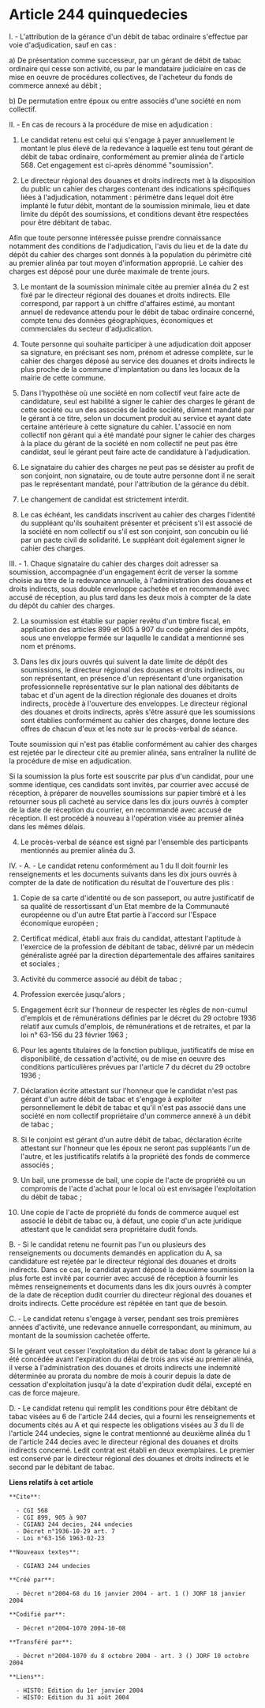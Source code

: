 # Article 244 quinquedecies

I. - L'attribution de la gérance d'un débit de tabac ordinaire s'effectue par voie d'adjudication, sauf en cas :

a) De présentation comme successeur, par un gérant de débit de tabac ordinaire qui cesse son activité, ou par le mandataire
judiciaire en cas de mise en oeuvre de procédures collectives, de l'acheteur du fonds de commerce annexé au débit ;

b) De permutation entre époux ou entre associés d'une société en nom collectif.

II. - En cas de recours à la procédure de mise en adjudication :

1. Le candidat retenu est celui qui s'engage à payer annuellement le montant le plus élevé de la redevance à laquelle est
tenu tout gérant de débit de tabac ordinaire, conformément au premier alinéa de l'article 568. Cet engagement est ci-après
dénommé "soumission".

2. Le directeur régional des douanes et droits indirects met à la disposition du public un cahier des charges contenant des
indications spécifiques liées à l'adjudication, notamment : périmètre dans lequel doit être implanté le futur débit, montant
de la soumission minimale, lieu et date limite du dépôt des soumissions, et conditions devant être respectées pour être
débitant de tabac.

Afin que toute personne intéressée puisse prendre connaissance notamment des conditions de l'adjudication, l'avis du lieu et
de la date du dépôt du cahier des charges sont donnés à la population du périmètre cité au premier alinéa par tout moyen
d'information approprié. Le cahier des charges est déposé pour une durée maximale de trente jours.

3. Le montant de la soumission minimale citée au premier alinéa du 2 est fixé par le directeur régional des douanes et droits
indirects. Elle correspond, par rapport à un chiffre d'affaires estimé, au montant annuel de redevance attendu pour le débit
de tabac ordinaire concerné, compte tenu des données géographiques, économiques et commerciales du secteur d'adjudication.

4. Toute personne qui souhaite participer à une adjudication doit apposer sa signature, en précisant ses nom, prénom et
adresse complète, sur le cahier des charges déposé au service des douanes et droits indirects le plus proche de la commune
d'implantation ou dans les locaux de la mairie de cette commune.

5. Dans l'hypothèse où une société en nom collectif veut faire acte de candidature, seul est habilité à signer le cahier des
charges le gérant de cette société ou un des associés de ladite société, dûment mandaté par le gérant à ce titre, selon un
document produit au service et ayant date certaine antérieure à cette signature du cahier. L'associé en nom collectif non
gérant qui a été mandaté pour signer le cahier des charges à la place du gérant de la société en nom collectif ne peut pas
être candidat, seul le gérant peut faire acte de candidature à l'adjudication.

6. Le signataire du cahier des charges ne peut pas se désister au profit de son conjoint, non signataire, ou de toute autre
personne dont il ne serait pas le représentant mandaté, pour l'attribution de la gérance du débit.

7. Le changement de candidat est strictement interdit.

8. Le cas échéant, les candidats inscrivent au cahier des charges l'identité du suppléant qu'ils souhaitent présenter et
précisent s'il est associé de la société en nom collectif ou s'il est son conjoint, son concubin ou lié par un pacte civil de
solidarité. Le suppléant doit également signer le cahier des charges.

III. - 1. Chaque signataire du cahier des charges doit adresser sa soumission, accompagnée d'un engagement écrit de verser la
somme choisie au titre de la redevance annuelle, à l'administration des douanes et droits indirects, sous double enveloppe
cachetée et en recommandé avec accusé de réception, au plus tard dans les deux mois à compter de la date du dépôt du cahier
des charges.

2. La soumission est établie sur papier revêtu d'un timbre fiscal, en application des articles 899 et 905 à 907 du code
général des impôts, sous une enveloppe fermée sur laquelle le candidat a mentionné ses nom et prénoms.

3. Dans les dix jours ouvrés qui suivent la date limite de dépôt des soumissions, le directeur régional des douanes et droits
indirects, ou son représentant, en présence d'un représentant d'une organisation professionnelle représentative sur le plan
national des débitants de tabac et d'un agent de la direction régionale des douanes et droits indirects, procède à
l'ouverture des enveloppes. Le directeur régional des douanes et droits indirects, après s'être assuré que les soumissions
sont établies conformément au cahier des charges, donne lecture des offres de chacun d'eux et les note sur le procès-verbal
de séance.

Toute soumission qui n'est pas établie conformément au cahier des charges est rejetée par le directeur cité au premier
alinéa, sans entraîner la nullité de la procédure de mise en adjudication.

Si la soumission la plus forte est souscrite par plus d'un candidat, pour une somme identique, ces candidats sont invités,
par courrier avec accusé de réception, à préparer de nouvelles soumissions sur papier timbré et à les retourner sous pli
cacheté au service dans les dix jours ouvrés à compter de la date de réception du courrier, en recommandé avec accusé de
réception. Il est procédé à nouveau à l'opération visée au premier alinéa dans les mêmes délais.

4. Le procès-verbal de séance est signé par l'ensemble des participants mentionnés au premier alinéa du 3.

IV. - A. - Le candidat retenu conformément au 1 du II doit fournir les renseignements et les documents suivants dans les dix
jours ouvrés à compter de la date de notification du résultat de l'ouverture des plis :

1. Copie de sa carte d'identité ou de son passeport, ou autre justificatif de sa qualité de ressortissant d'un Etat membre de
la Communauté européenne ou d'un autre Etat partie à l'accord sur l'Espace économique européen ;

2. Certificat médical, établi aux frais du candidat, attestant l'aptitude à l'exercice de la profession de débitant de tabac,
délivré par un médecin généraliste agréé par la direction départementale des affaires sanitaires et sociales ;

3. Activité du commerce associé au débit de tabac ;

4. Profession exercée jusqu'alors ;

5. Engagement écrit sur l'honneur de respecter les règles de non-cumul d'emplois et de rémunérations définies par le décret
du 29 octobre 1936 relatif aux cumuls d'emplois, de rémunérations et de retraites, et par la loi n° 63-156 du 23 février
1963 ;

6. Pour les agents titulaires de la fonction publique, justificatifs de mise en disponibilité, de cessation d'activité, ou de
mise en oeuvre des conditions particulières prévues par l'article 7 du décret du 29 octobre 1936 ;

7. Déclaration écrite attestant sur l'honneur que le candidat n'est pas gérant d'un autre débit de tabac et s'engage à
exploiter personnellement le débit de tabac et qu'il n'est pas associé dans une société en nom collectif propriétaire d'un
commerce annexé à un débit de tabac ;

8. Si le conjoint est gérant d'un autre débit de tabac, déclaration écrite attestant sur l'honneur que les époux ne seront
pas suppléants l'un de l'autre, et les justificatifs relatifs à la propriété des fonds de commerce associés ;

9. Un bail, une promesse de bail, une copie de l'acte de propriété ou un compromis de l'acte d'achat pour le local où est
envisagée l'exploitation du débit de tabac ;

10. Une copie de l'acte de propriété du fonds de commerce auquel est associé le débit de tabac ou, à défaut, une copie d'un
acte juridique attestant que le candidat sera propriétaire dudit fonds.

B. - Si le candidat retenu ne fournit pas l'un ou plusieurs des renseignements ou documents demandés en application du A, sa
candidature est rejetée par le directeur régional des douanes et droits indirects. Dans ce cas, le candidat ayant déposé la
deuxième soumission la plus forte est invité par courrier avec accusé de réception à fournir les mêmes renseignements et
documents dans les dix jours ouvrés à compter de la date de réception dudit courrier du directeur régional des douanes et
droits indirects. Cette procédure est répétée en tant que de besoin.

C. - Le candidat retenu s'engage à verser, pendant ses trois premières années d'activité, une redevance annuelle
correspondant, au minimum, au montant de la soumission cachetée offerte.

Si le gérant veut cesser l'exploitation du débit de tabac dont la gérance lui a été concédée avant l'expiration du délai de
trois ans visé au premier alinéa, il verse à l'administration des douanes et droits indirects une indemnité déterminée au
prorata du nombre de mois à courir depuis la date de cessation d'exploitation jusqu'à la date d'expiration dudit délai,
excepté en cas de force majeure.

D. - Le candidat retenu qui remplit les conditions pour être débitant de tabac visées au 6 de l'article 244 decies, qui a
fourni les renseignements et documents cités au A et qui respecte les obligations visées au 3 du II de l'article 244
undecies, signe le contrat mentionné au deuxième alinéa du 1 de l'article 244 decies avec le directeur régional des douanes
et droits indirects concerné. Ledit contrat est établi en deux exemplaires. Le premier est conservé par le directeur régional
des douanes et droits indirects et le second par le débitant de tabac.

**Liens relatifs à cet article**

	**Cite**:

	  - CGI 568
	  - CGI 899, 905 à 907
	  - CGIAN3 244 decies, 244 undecies
	  - Décret n°1936-10-29 art. 7
	  - Loi n°63-156 1963-02-23

	**Nouveaux textes**:

	  - CGIAN3 244 undecies

	**Créé par**:

	  - Décret n°2004-68 du 16 janvier 2004 - art. 1 () JORF 18 janvier 2004

	**Codifié par**:

	  - Décret n°2004-1070 2004-10-08

	**Transféré par**:

	  - Décret n°2004-1070 du 8 octobre 2004 - art. 3 () JORF 10 octobre 2004

	**Liens**:

	  - HISTO: Edition du 1er janvier 2004
	  - HISTO: Edition du 31 août 2004
